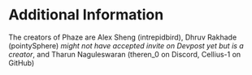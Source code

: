 # Additional Information

The creators of Phaze are Alex Sheng (intrepidbird), Dhruv Rakhade (pointySphere) *might not have accepted invite on Devpost yet but is a creator*, and Tharun Naguleswaran (theren_0 on Discord, Cellius-1 on GitHub)
